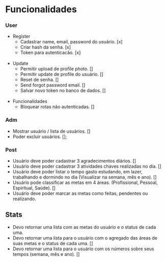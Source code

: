 # Funcionalidades

### User
* Register
  - Cadastrar name, email, password do usuário. [x]
  - Criar hash da senha. [x]
  - Token para autenticacão. [x]
  <br>
* Update
  - Permitir upload de profile photo. []
  - Permitir update de profile do usuário. []
  - Reset de senha. []
  - Send forgot password email. []
  - Salvar novo token no banco de dados. []
  <br>
* Funcionalidades
  - Bloquear rotas não autenticadas. []

### Adm
  - Mostrar usuário / lista de usuários. []
  - Poder excluir usuários. [];

### Post
  - Usuário deve poder cadastrar 3 agradecimentos diários. []
  - Usuário deve poder cadastrar 3 atividades chaves realizadas no dia. []
  - Usuário deve poder listar o tempo gasto estudando, em lazer, trabalhando e dormindo no dia (Visualizar na semana, mês e ano). []
  - Usuário pode classificar as metas em 4 áreas. (Profissional, Pessoal, Espiritual, Saúde). []
  - Usuário deve poder marcar as metas como feitas, pendentes ou realizando. 

## Stats
  - Devo retornar uma lista com as metas do usuário e o status de cada uma. 
  - Devo retornar uma lista para o usuário com o agregado das áreas de suas metas e o status de cada uma. []
  - Devo retornar uma lista para o usuário com os números sobre seus tempos (semana, mês e ano). []